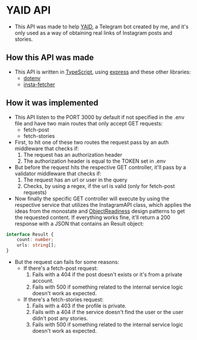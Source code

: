 # YAID API

- This API was made to help [YAID](https://www.github.com/freitagfelipe/yaid), a Telegram bot created by me, and it's only used as a way of obtaining real links of Instagram posts and stories.

## How this API was made

- This API is written in [TypeScript](https://www.typescriptlang.org/), using [express](https://www.npmjs.com/package/express) and these other libraries:
    - [dotenv](https://www.npmjs.com/package/dotenv)
    - [insta-fetcher](https://www.npmjs.com/package/insta-fetcher)

## How it was implemented

- This API listen to the PORT 3000 by default if not specified in the .env file and have two main routes that only accept GET requests:
    - fetch-post
    - fetch-stories
- First, to hit one of these two routes the request pass by an auth middleware that checks if:
    1. The request has an authorization header
    1. The authorization header is equal to the TOKEN set in .env
- But before the request hits the respective GET controller, it'll pass by a validator middleware that checks if:
    1. The request has an url or user in the query
    1. Checks, by using a regex, if the url is valid (only for fetch-post requests)
- Now finally the specific GET controller will execute by using the respective service that utilizes the InstagramAPI class, which applies the ideas from the monostate and [ObjectReadiness](https://pdconsec.net/blogs/devnull/asynchronous-constructor-design-pattern) design patterns to get the requested content. If everything works fine, it'll return a 200 response with a JSON that contains an Result object:

```ts
interface Result {
    count: number;
    urls: string[];
}
```

- But the request can fails for some reasons:
    - If there's a fetch-post request:
        1. Fails with a 404 if the post doesn't exists or it's from a private account.
        1. Fails with 500 if something related to the internal service logic doesn't work as expected.
    - If there's a fetch-stories request:
        1. Fails with a 403 if the profile is private.
        1. Fails with a 404 if the service doesn't find the user or the user didn't post any stories.
        1. Fails with 500 if something related to the internal service logic doesn't work as expected.